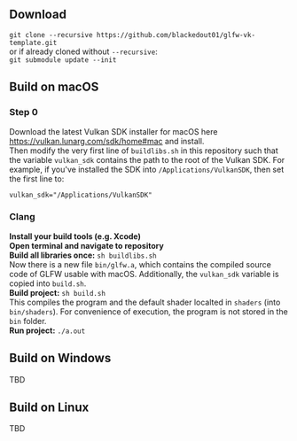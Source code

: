 ## Download
`git clone --recursive https://github.com/blackedout01/glfw-vk-template.git`
<br/>or if already cloned without `--recursive`:
<br/>`git submodule update --init`

## Build on macOS

### Step 0
Download the latest Vulkan SDK installer for macOS here https://vulkan.lunarg.com/sdk/home#mac and install.
<br/>Then modify the very first line of `buildlibs.sh` in this repository such that the variable `vulkan_sdk` contains the path to the root of the Vulkan SDK. For example, if you've installed the SDK into `/Applications/VulkanSDK`, then set the first line to:
```
vulkan_sdk="/Applications/VulkanSDK"
```

### Clang
**Install your build tools (e.g. Xcode)**
<br/>**Open terminal and navigate to repository**
<br/>**Build all libraries once:** `sh buildlibs.sh`
<br/>Now there is a new file `bin/glfw.a`, which contains the compiled source code of GLFW usable with macOS. Additionally, the `vulkan_sdk` variable is copied into `build.sh`.
<br/>**Build project:** `sh build.sh`
<br/>This compiles the program and the default shader localted in `shaders` (into `bin/shaders`). For convenience of execution, the program is not stored in the `bin` folder.
<br/>**Run project:** `./a.out`

## Build on Windows
TBD

## Build on Linux
TBD